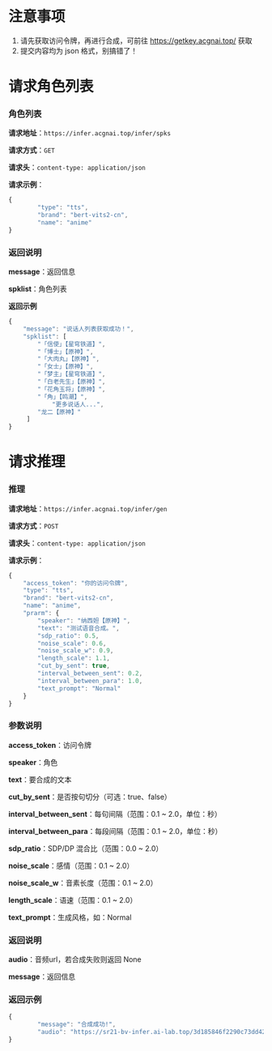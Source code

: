 # 注意事项

1. 请先获取访问令牌，再进行合成，可前往 https://getkey.acgnai.top/ 获取
2. 提交内容均为 json 格式，别搞错了！

# 请求角色列表

### 角色列表

**请求地址**：`https://infer.acgnai.top/infer/spks`

**请求方式**：`GET`

**请求头**：`content-type: application/json`

**请求示例**：

```javascript
{
        "type": "tts",
        "brand": "bert-vits2-cn",
        "name": "anime"
}
```

### **返回说明**

**message**：返回信息

**spklist**：角色列表

**返回示例**

```javascript
{
	"message": "说话人列表获取成功！",
	"spklist": [
		"「信使」【星穹铁道】",
		"「博士」【原神】",
		"「大肉丸」【原神】",
		"「女士」【原神】",
		"「梦主」【星穹铁道】",
		"「白老先生」【原神】",
		"「花角玉将」【原神】",
		"「角」【鸣潮】",
        	"更多说话人...",
		"龙二【原神】"
     ]
}
```

# 请求推理

### 推理

**请求地址**：`https://infer.acgnai.top/infer/gen`

**请求方式**：`POST`

**请求头**：`content-type: application/json`

**请求示例**：

```javascript
{
    "access_token": "你的访问令牌",
    "type": "tts",
    "brand": "bert-vits2-cn",
    "name": "anime",
    "prarm": {
        "speaker": "纳西妲【原神】",
        "text": "测试语音合成。",
        "sdp_ratio": 0.5,
        "noise_scale": 0.6,
        "noise_scale_w": 0.9,
        "length_scale": 1.1,
        "cut_by_sent": true,
        "interval_between_sent": 0.2,
        "interval_between_para": 1.0,
        "text_prompt": "Normal"
    }
}
```

### 参数说明

**access_token**：访问令牌

**speaker**：角色

**text**：要合成的文本

**cut_by_sent**：是否按句切分（可选：true、false）

**interval_between_sent**：每句间隔（范围：0.1 ~ 2.0，单位：秒）

**interval_between_para**：每段间隔（范围：0.1 ~ 2.0，单位：秒）

**sdp_ratio**：SDP/DP 混合比（范围：0.0 ~ 2.0）

**noise_scale**：感情（范围：0.1 ~ 2.0）

**noise_scale_w**：音素长度（范围：0.1 ~ 2.0）

**length_scale**：语速（范围：0.1 ~ 2.0）

**text_prompt**：生成风格，如：Normal

### 返回说明

**audio**：音频url，若合成失败则返回 None

**message**：返回信息

### 返回示例

```javascript
{
        "message": "合成成功!",
        "audio": "https://sr21-bv-infer.ai-lab.top/3d185846f2290c73dd427d3a65cda40c.wav"
}
```
